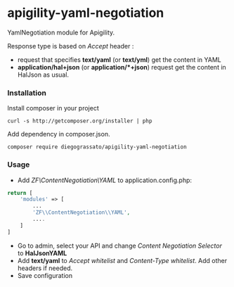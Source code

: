 apigility-yaml-negotiation
=========================

YamlNegotiation module for Apigility.

Response type is based on *Accept* header :

- request that specifies **text/yaml** (or **text/yml**) get the content in YAML
- **application/hal+json** (or **application/\*+json**) request get the content in HalJson as usual.

### Installation
Install composer in your project

    curl -s http://getcomposer.org/installer | php

Add dependency in composer.json.


    composer require diegograssato/apigility-yaml-negotiation

 

### Usage
- Add *ZF\\ContentNegotiation\\YAML* to application.config.php:

```php
return [
    'modules' => [
        ...
        'ZF\\ContentNegotiation\\YAML',
        ....
    ]
]    
```

- Go to admin, select your API and change *Content Negotiation Selector* to **HalJsonYAML**
- Add **text/yaml** to *Accept whitelist* and *Content-Type whitelist*. Add other headers if needed.
- Save configuration
 